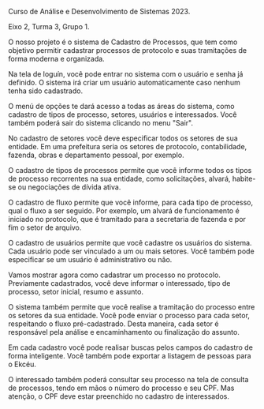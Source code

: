 Curso de Análise e Desenvolvimento de Sistemas 2023.

Eixo 2, Turma 3, Grupo 1.

O nosso projeto é o sistema de Cadastro de Processos, que tem como objetivo permitir cadastrar processos de protocolo e suas tramitações de forma moderna e organizada.

Na tela de loguín, você pode entrar no sistema com o usuário e senha já definido. O sistema irá criar um usuário automaticamente caso nenhum tenha sido cadastrado.

O menú de opções te dará acesso a todas as áreas do sistema, como cadastro de tipos de processo, setores, usuários e interessados. Você também poderá sair do sistema clicando no menu "Sair".

No cadastro de setores você deve especificar todos os setores de sua entidade. Em uma prefeitura seria os setores de protocolo, contabilidade, fazenda, obras e departamento pessoal, por exemplo.

O cadastro de tipos de processos permite que você informe todos os tipos de processo recorrentes na sua entidade, como solicitações, alvará, habite-se ou negociações de dívida ativa.

O cadastro de fluxo permite que você informe, para cada tipo de processo, qual o fluxo a ser seguido. Por exemplo, um alvará de funcionamento é iniciado no protocolo, que é tramitado para a secretaria de fazenda e por fim o setor de arquivo.

O cadastro de usuários permite que você cadastre os usuários do sistema. Cada usuário pode ser vinculado a um ou mais setores. Você também pode especificar se um usuário é administrativo ou não.

Vamos mostrar agora como cadastrar um processo no protocolo. Previamente cadastrados, você deve informar o interessado, tipo de processo, setor inicial, resumo e assunto.

O sistema também permite que você realise a tramitação do processo entre os setores da sua entidade. Você pode enviar o processo para cada setor, respeitando o fluxo pré-cadastrado. Desta maneira, cada setor é responsável pela análise e encaminhamento ou finalização do assunto.

Em cada cadastro você pode realisar buscas pelos campos do cadastro de forma inteligente. Você também pode exportar a listagem de pessoas para o Ekcéu.

O interessado também poderá consultar seu processo na tela de consulta de processos, tendo em mãos o número do processo e seu CPF. Mas atenção, o CPF deve estar preenchido no cadastro de interessados.


